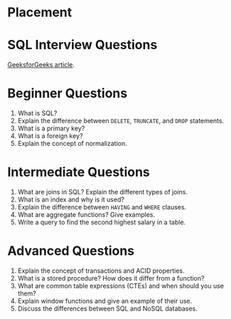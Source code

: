 # Placement
# SQL Interview Questions
[GeeksforGeeks article](https://www.geeksforgeeks.org/sql-interview-questions/#intermediate-sql-interview-questions-and-answers).
  # Beginner Questions
1. What is SQL?
2. Explain the difference between `DELETE`, `TRUNCATE`, and `DROP` statements.
3. What is a primary key?
4. What is a foreign key?
5. Explain the concept of normalization.
  # Intermediate Questions
1. What are joins in SQL? Explain the different types of joins.
2. What is an index and why is it used?
3. Explain the difference between `HAVING` and `WHERE` clauses.
4. What are aggregate functions? Give examples.
5. Write a query to find the second highest salary in a table.
  # Advanced Questions
1. Explain the concept of transactions and ACID properties.
2. What is a stored procedure? How does it differ from a function?
3. What are common table expressions (CTEs) and when should you use them?
4. Explain window functions and give an example of their use.
5. Discuss the differences between SQL and NoSQL databases.


